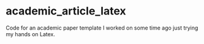 # academic_article_latex
Code for an academic paper template I worked on some time ago just trying my hands on Latex.
